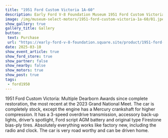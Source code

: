 ```yaml
---
title: "1951 Ford Custom Victoria 1A-60"
description: Early Ford V-8 Foundation Museum 1951 Ford Custom Victoria 1A-60
image: /img/museum-select-motors/1951-ford-custom-victoria-1a-60/01.jpeg
show_gallery: true
gallery_title: Gallery
button: 
 text: Purchase
 url: "https://early-ford-v-8-foundation.square.site/product/1951-ford-custom-victoria-1a-60/314?cp=true&sa=false&sbp=false&q=false&category_id=20"
date: 2025-03-10
show_event_article: true
show_ford_store: true
show_partner: false
show_nearby: false
show_motors: true
show_post: true
tags: 
 - ford1950
---
```

1951 Ford Custom Victoria: Multiple Dearborn Awards since complete restoration, the most recent at the 2023 Grand National Meet. The car is completely stock, except the engine has a Mercury crankshaft for higher compression. It has a 3-speed overdrive transmission, accessory back-up lights, driver’s spotlight, Ford script AGM battery and original type Firestone bias-ply tires. Absolutely everything works like factory new, including the radio and clock. The car is very road worthy and can be driven home.
